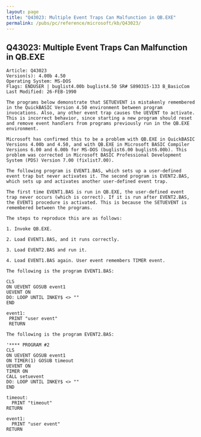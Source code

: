 ```yaml
---
layout: page
title: "Q43023: Multiple Event Traps Can Malfunction in QB.EXE"
permalink: /pubs/pc/reference/microsoft/kb/Q43023/
---
```


## Q43023: Multiple Event Traps Can Malfunction in QB.EXE

	Article: Q43023
	Version(s): 4.00b 4.50
	Operating System: MS-DOS
	Flags: ENDUSER | buglist4.00b buglist4.50 SR# S890315-133 B_BasicCom
	Last Modified: 26-FEB-1990
	
	The programs below demonstrate that SETUEVENT is mistakenly remembered
	in the QuickBASIC Version 4.50 environment between program
	invocations. Also, any other event trap causes the UEVENT to activate.
	This is incorrect behavior, since starting a new program should reset
	and remove event handlers from programs previously run in the QB.EXE
	environment.
	
	Microsoft has confirmed this to be a problem with QB.EXE in QuickBASIC
	Versions 4.00b and 4.50, and with QB.EXE in Microsoft BASIC Compiler
	Versions 6.00 and 6.00b for MS-DOS (buglist6.00 buglist6.00b). This
	problem was corrected in Microsoft BASIC Professional Development
	System (PDS) Version 7.00 (fixlist7.00).
	
	The following program is EVENT1.BAS, which sets up a user-defined
	event trap but never activates it. The second program is EVENT2.BAS,
	which sets up and activates another user-defined event trap.
	
	The first time EVENT1.BAS is run in QB.EXE, the user-defined event
	trap never occurs (which is correct). If it is run after EVENT2.BAS,
	the EVENT1 procedure is activated. This is because the SETUEVENT is
	remembered between the programs.
	
	The steps to reproduce this are as follows:
	
	1. Invoke QB.EXE.
	
	2. Load EVENT1.BAS, and it runs correctly.
	
	3. Load EVENT2.BAS and run it.
	
	4. Load EVENT1.BAS again. User event remembers TIMER event.
	
	The following is the program EVENT1.BAS:
	
	CLS
	ON UEVENT GOSUB event1
	UEVENT ON
	DO: LOOP UNTIL INKEY$ <> ""
	END
	
	event1:
	 PRINT "user event"
	 RETURN
	
	The following is the program EVENT2.BAS:
	
	'**** PROGRAM #2
	CLS
	ON UEVENT GOSUB event1
	ON TIMER(1) GOSUB timeout
	UEVENT ON
	TIMER ON
	CALL setuevent
	DO: LOOP UNTIL INKEY$ <> ""
	END
	
	timeout:
	  PRINT "timeout"
	RETURN
	
	event1:
	  PRINT "user event"
	RETURN
